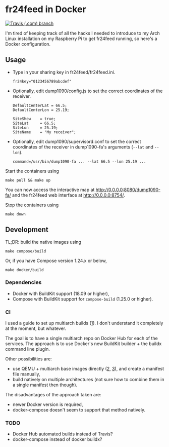 fr24feed in Docker
==================

[![Travis (.com) branch](https://img.shields.io/travis/com/egor-tensin/fr24feed/master?label=Travis%20%28Docker%29)](https://travis-ci.com/egor-tensin/fr24feed)

I'm tired of keeping track of all the hacks I needed to introduce to my Arch
Linux installation on my Raspberry Pi to get fr24feed running, so here's a
Docker configuration.

Usage
-----

* Type in your sharing key in fr24feed/fr24feed.ini.

      fr24key="0123456789abcdef"

* Optionally, edit dump1090/config.js to set the correct coordinates of the
receiver.

      DefaultCenterLat = 66.5;
      DefaultCenterLon = 25.19;
      
      SiteShow    = true;
      SiteLat     = 66.5;
      SiteLon     = 25.19;
      SiteName    = "My receiver";

* Optionally, edit dump1090/supervisord.conf to set the correct coordinates of
the receiver in dump1090-fa's arguments (`--lat` and `--lon`).

      command=/usr/bin/dump1090-fa ... --lat 66.5 --lon 25.19 ...

Start the containers using

    make pull && make up

You can now access the interactive map at http://0.0.0.0:8080/dump1090-fa/ and
the fr24feed web interface at http://0.0.0.0:8754/.

Stop the containers using

    make down

Development
-----------

TL;DR: build the native images using

    make compose/build

Or, if you have Compose version 1.24.x or below,

    make docker/build

### Dependencies

* Docker with BuildKit support (18.09 or higher),
* Compose with BuildKit support for `compose-build` (1.25.0 or higher).

### CI

I used a guide to set up multiarch builds ([1][1]).
I don't understand it completely at the moment, but whatever.

The goal is to have a single multiarch repo on Docker Hub for each of the
services.
The approach is to use Docker's new BuildKit builder + the buildx command line
plugin.

Other possibilities are:
* use QEMU + multiarch base images directly ([2][2], [3][3]), and create a
manifest file manually,
* build natively on multiple architectures (not sure how to combine them in a
single manifest then though).

The disadvantages of the approach taken are:
* newer Docker version is required,
* docker-compose doesn't seem to support that method natively.

[1]: https://mirailabs.io/blog/multiarch-docker-with-buildx/
[2]: https://lobradov.github.io/Building-docker-multiarch-images/
[3]: https://ownyourbits.com/2018/06/27/running-and-building-arm-docker-containers-in-x86/

### TODO

* Docker Hub automated builds instead of Travis?
* docker-compose instead of docker buildx?
